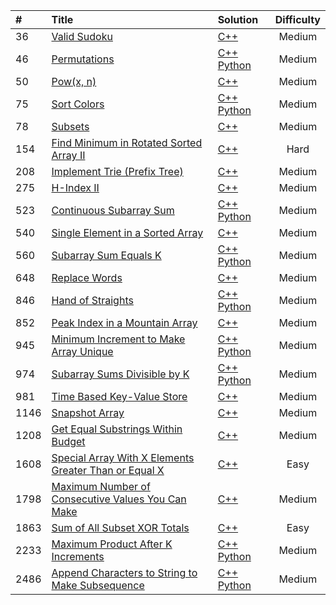 | # | Title | Solution | Difficulty |
| :--- | :--- | :--- | :---: |
| 36 | <a href="https://leetcode.com/problems/valid_sudoku/">Valid Sudoku</a> | <a href="https://github.com/maximyuss/LeeCode/blob/master/code/cpp/36.cpp">C++</a> | Medium |
| 46 | <a href="https://leetcode.com/problems/permutations/">Permutations</a> | <a href="https://github.com/maximyuss/LeeCode/blob/master/code/cpp/46.cpp">C++</a> <a href="https://github.com/maximyuss/LeeCode/blob/master/code/python/46.py">Python</a> | Medium |
| 50 | <a href="https://leetcode.com/problems/powx-n/">Pow(x, n)</a> | <a href="https://github.com/maximyuss/LeeCode/blob/master/code/cpp/50.cpp">C++</a> | Medium |
| 75 | <a href="https://leetcode.com/problems/sort-colors/">Sort Colors</a> | <a href="https://github.com/maximyuss/LeeCode/blob/master/code/cpp/75.cpp">C++</a> <a href="https://github.com/maximyuss/LeeCode/blob/master/code/python/75.py">Python</a> | Medium |
| 78 | <a href="https://leetcode.com/problems/subsets/">Subsets</a> | <a href="https://github.com/maximyuss/LeeCode/blob/master/code/cpp/78.cpp">C++</a> | Medium |
| 154 | <a href="https://leetcode.com/problems/find-minimum-in-rotated-sorted-array-ii/">Find Minimum in Rotated Sorted Array II</a> | <a href="https://github.com/maximyuss/LeeCode/blob/master/code/cpp/154.cpp">C++</a> | Hard |
| 208 | <a href="https://leetcode.com/problems/implement-trie-prefix-tree/">Implement Trie (Prefix Tree)</a> | <a href="https://github.com/maximyuss/LeeCode/blob/master/code/cpp/208.cpp">C++</a> | Medium |
| 275 | <a href="https://leetcode.com/problems/h-index-ii/">H-Index II</a> | <a href="https://github.com/maximyuss/LeeCode/blob/master/code/cpp/275.cpp">C++</a> | Medium |
| 523 | <a href="https://leetcode.com/problems/continuous-subarray-sum/">Continuous Subarray Sum</a> | <a href="https://github.com/maximyuss/LeeCode/blob/master/code/cpp/523.cpp">C++</a> <a href="https://github.com/maximyuss/LeeCode/blob/master/code/python/523.py">Python</a> | Medium |
| 540 | <a href="https://leetcode.com/problems/single-element-in-a-sorted-array/">Single Element in a Sorted Array</a> | <a href="https://github.com/maximyuss/LeeCode/blob/master/code/cpp/540.cpp">C++</a> | Medium |
| 560 | <a href="https://leetcode.com/problems/subarray-sum-equals-k/">Subarray Sum Equals K</a> | <a href="https://github.com/maximyuss/LeeCode/blob/master/code/cpp/560.cpp">C++</a> <a href="https://github.com/maximyuss/LeeCode/blob/master/code/python/560.py">Python</a> | Medium |
| 648 | <a href="https://leetcode.com/problems/replace-words/">Replace Words</a> | <a href="https://github.com/maximyuss/LeeCode/blob/master/code/cpp/648.cpp">C++</a> | Medium |
| 846 | <a href="https://leetcode.com/problems/hand-of-straights/">Hand of Straights</a> | <a href="https://github.com/maximyuss/LeeCode/blob/master/code/cpp/846.cpp">C++</a> <a href="https://github.com/maximyuss/LeeCode/blob/master/code/python/846.py">Python</a> | Medium |
| 852 | <a href="https://leetcode.com/problems/peak-index-in-a-mountain-array/">Peak Index in a Mountain Array</a> | <a href="https://github.com/maximyuss/LeeCode/blob/master/code/cpp/852.cpp">C++</a> | Medium |
| 945 | <a href="https://leetcode.com/problems/minimum-increment-to-make-array-unique/">Minimum Increment to Make Array Unique</a> | <a href="https://github.com/maximyuss/LeeCode/blob/master/code/cpp/945.cpp">C++</a> <a href="https://github.com/maximyuss/LeeCode/blob/master/code/python/945.py">Python</a> | Medium |
| 974 | <a href="https://leetcode.com/problems/subarray-sums-divisible-by-k/">Subarray Sums Divisible by K</a> | <a href="https://github.com/maximyuss/LeeCode/blob/master/code/cpp/974.cpp">C++</a> <a href="https://github.com/maximyuss/LeeCode/blob/master/code/python/974.py">Python</a> | Medium |
| 981 | <a href="https://leetcode.com/problems/time-based-key-value-store/">Time Based Key-Value Store</a> | <a href="https://github.com/maximyuss/LeeCode/blob/master/code/cpp/981.cpp">C++</a> | Medium |
| 1146 | <a href="https://leetcode.com/problems/snapshot-array/">Snapshot Array</a> | <a href="https://github.com/maximyuss/LeeCode/blob/master/code/cpp/1146.cpp">C++</a> | Medium |
| 1208 | <a href="https://leetcode.com/problems/get-equal-substrings-within-budget/">Get Equal Substrings Within Budget</a> | <a href="https://github.com/maximyuss/LeeCode/blob/master/code/cpp/1208.cpp">C++</a> | Medium |
| 1608 | <a href="https://leetcode.com/problems/special-array-with-x-elements-greater-than-or-equal-x/description/">Special Array With X Elements Greater Than or Equal X</a> | <a href="https://github.com/maximyuss/LeeCode/blob/master/code/cpp/1608.cpp">C++</a> | Easy |
| 1798 | <a href="https://leetcode.com/problems/maximum-number-of-consecutive-values-you-can-make/">Maximum Number of Consecutive Values You Can Make</a> | <a href="/blob/master/code/cpp/1798.cpp">C++</a> | Medium |
| 1863 | <a href="https://leetcode.com/problems/sum-of-all-subset-xor-totals/">Sum of All Subset XOR Totals</a> | <a href="https://github.com/maximyuss/LeeCode/blob/master/code/cpp/1863.cpp">C++</a> | Easy |
| 2233 | <a href="https://leetcode.com/problems/maximum-product-after-k-increments/">Maximum Product After K Increments</a> | <a href="https://github.com/maximyuss/LeeCode/blob/master/code/cpp/2233.cpp">C++</a> <a href="https://github.com/maximyuss/LeeCode/blob/master/code/python/2233.py">Python</a> | Medium |
| 2486 | <a href="https://leetcode.com/problems/append-characters-to-string-to-make-subsequence/">Append Characters to String to Make Subsequence</a> | <a href="https://github.com/maximyuss/LeeCode/blob/master/code/cpp/2486.cpp">C++</a> <a href="https://github.com/maximyuss/LeeCode/blob/master/code/python/2486.py">Python</a> | Medium |
